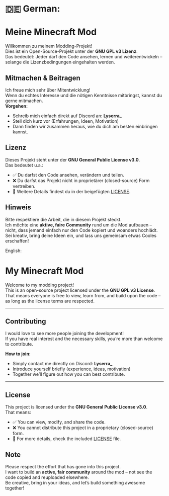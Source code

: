 # 🇩🇪 German:
# Meine Minecraft Mod

Willkommen zu meinem Modding-Projekt!   
Dies ist ein Open-Source-Projekt unter der **GNU GPL v3 Lizenz**.  
Das bedeutet: Jeder darf den Code ansehen, lernen und weiterentwickeln – solange die Lizenzbedingungen eingehalten werden.


##  Mitmachen & Beitragen

Ich freue mich sehr über Mitentwicklung!  
Wenn du echtes Interesse und die nötigen Kenntnisse mitbringst, kannst du gerne mitmachen.  
**Vorgehen:**  
- Schreib mich einfach direkt auf Discord an: **Lyserra_**  
- Stell dich kurz vor (Erfahrungen, Ideen, Motivation)  
- Dann finden wir zusammen heraus, wie du dich am besten einbringen kannst.


##  Lizenz

Dieses Projekt steht unter der **GNU General Public License v3.0**.  
Das bedeutet u.a.:  
- ✅ Du darfst den Code ansehen, verändern und teilen.  
- ❌ Du darfst das Projekt nicht in proprietärer (closed-source) Form vertreiben.  
- 📖 Weitere Details findest du in der beigefügten [LICENSE](./LICENSE).


##  Hinweis

Bitte respektiere die Arbeit, die in diesem Projekt steckt.  
Ich möchte eine **aktive, faire Community** rund um die Mod aufbauen – nicht, dass jemand einfach nur den Code kopiert und woanders hochlädt.  
Sei kreativ, bring deine Ideen ein, und lass uns gemeinsam etwas Cooles erschaffen!  

English:

#  My Minecraft Mod

Welcome to my modding project!   
This is an open-source project licensed under the **GNU GPL v3 License**.  
That means everyone is free to view, learn from, and build upon the code – as long as the license terms are respected.

---

##  Contributing

I would love to see more people joining the development!  
If you have real interest and the necessary skills, you’re more than welcome to contribute.  

**How to join:**  
- Simply contact me directly on Discord: **Lyserra_**  
- Introduce yourself briefly (experience, ideas, motivation)  
- Together we’ll figure out how you can best contribute.

---

##  License

This project is licensed under the **GNU General Public License v3.0**.  
That means:  
- ✅ You can view, modify, and share the code.  
- ❌ You cannot distribute this project in a proprietary (closed-source) form.  
- 📖 For more details, check the included [LICENSE](./LICENSE) file.


##  Note

Please respect the effort that has gone into this project.  
I want to build an **active, fair community** around the mod – not see the code copied and reuploaded elsewhere.  
Be creative, bring in your ideas, and let’s build something awesome together!  
